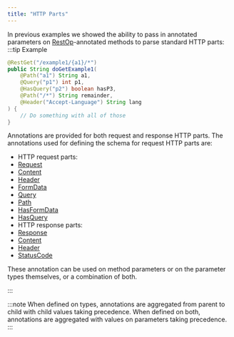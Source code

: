 ```yaml
---
title: "HTTP Parts"
---
```


In previous examples we showed the ability to pass in annotated parameters on [RestOp](../apidocs/org/apache/juneau/rest/annotation/RestOp.html)-annotated methods
to parse standard HTTP parts:
:::tip Example


```java
@RestGet("/example1/{a1}/*")
public String doGetExample1(
    @Path("a1") String a1,
    @Query("p1") int p1,
    @HasQuery("p2") boolean hasP3,
    @Path("/*") String remainder,
    @Header("Accept-Language") String lang
) {
    // Do something with all of those
}
```


Annotations are provided for both request and response HTTP parts.
The annotations used for defining the schema for request HTTP parts are:
- HTTP request parts:
- [Request](../apidocs/org/apache/juneau/http/annotation/Request.html)
- [Content](../apidocs/org/apache/juneau/http/annotation/Content.html)
- [Header](../apidocs/org/apache/juneau/http/annotation/Header.html)
- [FormData](../apidocs/org/apache/juneau/http/annotation/FormData.html)
- [Query](../apidocs/org/apache/juneau/http/annotation/Query.html)
- [Path](../apidocs/org/apache/juneau/http/annotation/Path.html)
- [HasFormData](../apidocs/org/apache/juneau/http/annotation/HasFormData.html)
- [HasQuery](../apidocs/org/apache/juneau/http/annotation/HasQuery.html)
- HTTP response parts:
- [Response](../apidocs/org/apache/juneau/http/annotation/Response.html)
- [Content](../apidocs/org/apache/juneau/http/annotation/Content.html)
- [Header](../apidocs/org/apache/juneau/http/annotation/Header.html)
- [StatusCode](../apidocs/org/apache/juneau/http/annotation/StatusCode.html)

These annotation can be used on method parameters or on the parameter types themselves, or a combination
of both.

:::

:::note
When defined on types, annotations are aggregated from parent to child with child values
taking precedence.  When defined on both, annotations are aggregated with values on parameters
taking precedence.
:::
